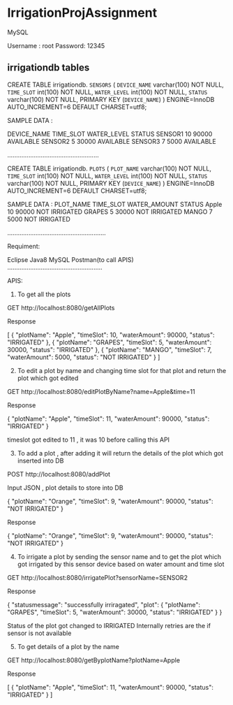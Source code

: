 # IrrigationProjAssignment
MySQL

Username : root
Password: 12345

irrigationdb tables
-------------------

CREATE TABLE irrigationdb. `SENSORS` (
  `DEVICE_NAME` varchar(100) NOT NULL,
  `TIME_SLOT` int(100) NOT NULL,
  `WATER_LEVEL` int(100) NOT NULL,
  `STATUS` varchar(100) NOT NULL,
  PRIMARY KEY (`DEVICE_NAME`)
) ENGINE=InnoDB AUTO_INCREMENT=6 DEFAULT CHARSET=utf8;

SAMPLE DATA :

DEVICE_NAME  TIME_SLOT     WATER_LEVEL    STATUS
SENSOR1	    10	           90000	 AVAILABLE
SENSOR2	    5	           30000	 AVAILABLE
SENSOR3	    7	           5000	         AVAILABLE

....................................................

CREATE TABLE irrigationdb. `PLOTS` (
  `PLOT_NAME` varchar(100) NOT NULL,
  `TIME_SLOT` int(100) NOT NULL,
  `WATER_LEVEL` int(100) NOT NULL,
  `STATUS` varchar(100) NOT NULL,
  PRIMARY KEY (`DEVICE_NAME`)
) ENGINE=InnoDB AUTO_INCREMENT=6 DEFAULT CHARSET=utf8;


SAMPLE DATA :
PLOT_NAME  TIME_SLOT     WATER_AMOUNT    STATUS
Apple	    10	          90000	        NOT IRRIGATED
GRAPES	    5	          30000	        NOT IRRIGATED
MANGO	    7	           5000	        NOT IRRIGATED

........................................................

Requiment:

Eclipse
Java8
MySQL
Postman(to call APIS)
......................................................



APIS:

1.  To get all the plots 

GET                      http://localhost:8080/getAllPlots    


Response

[
    {
        "plotName": "Apple",
        "timeSlot": 10,
        "waterAmount": 90000,
        "status": "IRRIGATED"
    },
    {
        "plotName": "GRAPES",
        "timeSlot": 5,
        "waterAmount": 30000,
        "status": "IRRIGATED"
    },
    {
        "plotName": "MANGO",
        "timeSlot": 7,
        "waterAmount": 5000,
        "status": "NOT IRRIGATED"
    }
]


2. To edit a plot by name and changing time slot for that plot and return the plot which got edited 

GET                   http://localhost:8080/editPlotByName?name=Apple&time=11

Response

{
    "plotName": "Apple",
    "timeSlot": 11,
    "waterAmount": 90000,
    "status": "IRRIGATED"
}

timeslot got edited to 11 , it was 10 before calling this API


3. To add a plot , after adding it will return the details of the plot which got inserted into DB


POST                            http://localhost:8080/addPlot

Input JSON , plot details to store into DB

 {
        "plotName": "Orange",
        "timeSlot": 9,
        "waterAmount": 90000,
        "status": "NOT IRRIGATED"
  }

Response


{
    "plotName": "Orange",
    "timeSlot": 9,
    "waterAmount": 90000,
    "status": "NOT IRRIGATED"
}


4. To irrigate a plot by sending the sensor name and to get the plot which got irrigated by this sensor device based on water amount and time slot


GET                           http://localhost:8080/irrigatePlot?sensorName=SENSOR2

Response

{
    "statusmessage": "successfully irriragated",
    "plot": {
        "plotName": "GRAPES",
        "timeSlot": 5,
        "waterAmount": 30000,
        "status": "IRRIGATED"
    }
}

Status of the plot got changed to IRRIGATED 
Internally retries are the if sensor is not available


5. To get details of a plot by the name


GET                   http://localhost:8080/getByplotName?plotName=Apple

Response 

[
    {
        "plotName": "Apple",
        "timeSlot": 11,
        "waterAmount": 90000,
        "status": "IRRIGATED"
    }
]
